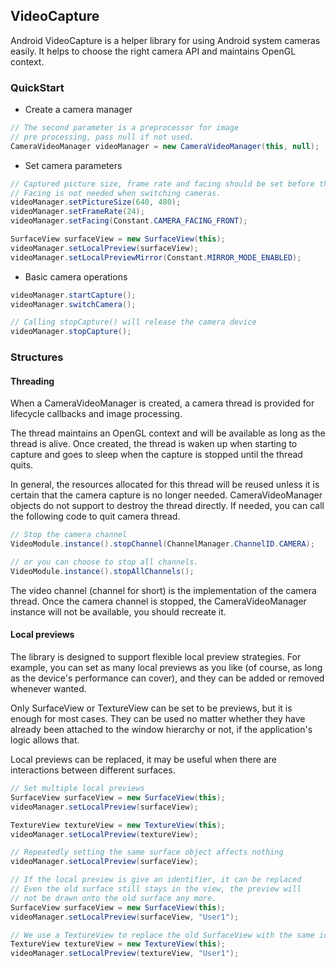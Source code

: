 ## VideoCapture

Android VideoCapture is a helper library for using Android system cameras easily. It helps to choose the right camera API and maintains OpenGL context.

### QuickStart

* Create a camera manager
```java
// The second parameter is a preprocessor for image
// pre processing, pass null if not used.
CameraVideoManager videoManager = new CameraVideoManager(this, null);
```

* Set camera parameters
```java
// Captured picture size, frame rate and facing should be set before the capture started.
// Facing is not needed when switching cameras.
videoManager.setPictureSize(640, 480);
videoManager.setFrameRate(24);
videoManager.setFacing(Constant.CAMERA_FACING_FRONT);

SurfaceView surfaceView = new SurfaceView(this);
videoManager.setLocalPreview(surfaceView);
videoManager.setLocalPreviewMirror(Constant.MIRROR_MODE_ENABLED);
```
* Basic camera operations
```java
videoManager.startCapture();
videoManager.switchCamera();

// Calling stopCapture() will release the camera device
videoManager.stopCapture();
```

### Structures

#### Threading

When a CameraVideoManager is created, a camera thread is provided for lifecycle callbacks and image processing.

The thread maintains an OpenGL context and will be available as long as the thread is alive. Once created, the thread is waken up when starting to capture and goes to sleep when the capture is stopped until the thread quits.

In general, the resources allocated for this thread will be reused unless it is certain that the camera capture is no longer needed. CameraVideoManager objects do not support to destroy the thread directly. If needed, you can call the following code to quit camera thread.

```java
// Stop the camera channel
VideoModule.instance().stopChannel(ChannelManager.ChannelID.CAMERA);

// or you can choose to stop all channels.
VideoModule.instance().stopAllChannels();
```

The video channel (channel for short) is the implementation of the camera thread. Once the camera channel is stopped, the CameraVideoManager instance will not be available, you should recreate it.

#### Local previews

The library is designed to support flexible local preview strategies. For example, you can set as many local previews as you like (of course, as long as the device's performance can cover),  and they can be added or removed whenever wanted.

Only SurfaceView or TextureView can be set to be previews, but it is enough for most cases. They can be used no matter whether they have already been attached to the window hierarchy or not, if the application's logic allows that.

Local previews can be replaced, it may be useful when there are interactions between different surfaces.

```java
// Set multiple local previews
SurfaceView surfaceView = new SurfaceView(this);
videoManager.setLocalPreview(surfaceView);

TextureView textureView = new TextureView(this);
videoManager.setLocalPreview(textureView);

// Repeatedly setting the same surface object affects nothing
videoManager.setLocalPreview(surfaceView);
```

```java
// If the local preview is give an identifier, it can be replaced
// Even the old surface still stays in the view, the preview will
// not be drawn onto the old surface any more. 
SurfaceView surfaceView = new SurfaceView(this);
videoManager.setLocalPreview(surfaceView, "User1");

// We use a TextureView to replace the old SurfaceView with the same identifier
TextureView textureView = new TextureView(this);
videoManager.setLocalPreview(textureView, "User1");
```